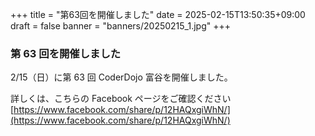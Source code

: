 +++
title = "第63回を開催しました"
date = 2025-02-15T13:50:35+09:00
draft = false
banner = "banners/20250215_1.jpg"
+++

### 第 63 回を開催しました

2/15（日）に第 63 回 CoderDojo 富谷を開催しました。
    
詳しくは、こちらの Facebook ページをご確認ください[https://www.facebook.com/share/p/12HAQxgiWhN/](https://www.facebook.com/share/p/12HAQxgiWhN/)
